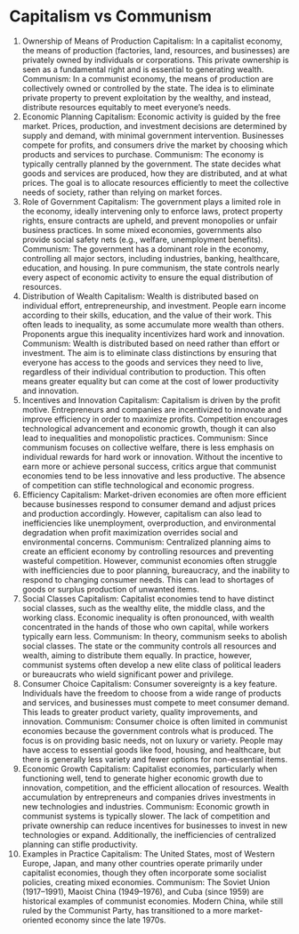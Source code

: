 # Capitalism vs Communism
1. Ownership of Means of Production
Capitalism: In a capitalist economy, the means of production (factories, land, resources, and businesses) are privately owned by individuals or corporations. This private ownership is seen as a fundamental right and is essential to generating wealth.
Communism: In a communist economy, the means of production are collectively owned or controlled by the state. The idea is to eliminate private property to prevent exploitation by the wealthy, and instead, distribute resources equitably to meet everyone’s needs.
2. Economic Planning
Capitalism: Economic activity is guided by the free market. Prices, production, and investment decisions are determined by supply and demand, with minimal government intervention. Businesses compete for profits, and consumers drive the market by choosing which products and services to purchase.
Communism: The economy is typically centrally planned by the government. The state decides what goods and services are produced, how they are distributed, and at what prices. The goal is to allocate resources efficiently to meet the collective needs of society, rather than relying on market forces.
3. Role of Government
Capitalism: The government plays a limited role in the economy, ideally intervening only to enforce laws, protect property rights, ensure contracts are upheld, and prevent monopolies or unfair business practices. In some mixed economies, governments also provide social safety nets (e.g., welfare, unemployment benefits).
Communism: The government has a dominant role in the economy, controlling all major sectors, including industries, banking, healthcare, education, and housing. In pure communism, the state controls nearly every aspect of economic activity to ensure the equal distribution of resources.
4. Distribution of Wealth
Capitalism: Wealth is distributed based on individual effort, entrepreneurship, and investment. People earn income according to their skills, education, and the value of their work. This often leads to inequality, as some accumulate more wealth than others. Proponents argue this inequality incentivizes hard work and innovation.
Communism: Wealth is distributed based on need rather than effort or investment. The aim is to eliminate class distinctions by ensuring that everyone has access to the goods and services they need to live, regardless of their individual contribution to production. This often means greater equality but can come at the cost of lower productivity and innovation.
5. Incentives and Innovation
Capitalism: Capitalism is driven by the profit motive. Entrepreneurs and companies are incentivized to innovate and improve efficiency in order to maximize profits. Competition encourages technological advancement and economic growth, though it can also lead to inequalities and monopolistic practices.
Communism: Since communism focuses on collective welfare, there is less emphasis on individual rewards for hard work or innovation. Without the incentive to earn more or achieve personal success, critics argue that communist economies tend to be less innovative and less productive. The absence of competition can stifle technological and economic progress.
6. Efficiency
Capitalism: Market-driven economies are often more efficient because businesses respond to consumer demand and adjust prices and production accordingly. However, capitalism can also lead to inefficiencies like unemployment, overproduction, and environmental degradation when profit maximization overrides social and environmental concerns.
Communism: Centralized planning aims to create an efficient economy by controlling resources and preventing wasteful competition. However, communist economies often struggle with inefficiencies due to poor planning, bureaucracy, and the inability to respond to changing consumer needs. This can lead to shortages of goods or surplus production of unwanted items.
7. Social Classes
Capitalism: Capitalist economies tend to have distinct social classes, such as the wealthy elite, the middle class, and the working class. Economic inequality is often pronounced, with wealth concentrated in the hands of those who own capital, while workers typically earn less.
Communism: In theory, communism seeks to abolish social classes. The state or the community controls all resources and wealth, aiming to distribute them equally. In practice, however, communist systems often develop a new elite class of political leaders or bureaucrats who wield significant power and privilege.
8. Consumer Choice
Capitalism: Consumer sovereignty is a key feature. Individuals have the freedom to choose from a wide range of products and services, and businesses must compete to meet consumer demand. This leads to greater product variety, quality improvements, and innovation.
Communism: Consumer choice is often limited in communist economies because the government controls what is produced. The focus is on providing basic needs, not on luxury or variety. People may have access to essential goods like food, housing, and healthcare, but there is generally less variety and fewer options for non-essential items.
9. Economic Growth
Capitalism: Capitalist economies, particularly when functioning well, tend to generate higher economic growth due to innovation, competition, and the efficient allocation of resources. Wealth accumulation by entrepreneurs and companies drives investments in new technologies and industries.
Communism: Economic growth in communist systems is typically slower. The lack of competition and private ownership can reduce incentives for businesses to invest in new technologies or expand. Additionally, the inefficiencies of centralized planning can stifle productivity.
10. Examples in Practice
Capitalism: The United States, most of Western Europe, Japan, and many other countries operate primarily under capitalist economies, though they often incorporate some socialist policies, creating mixed economies.
Communism: The Soviet Union (1917–1991), Maoist China (1949–1976), and Cuba (since 1959) are historical examples of communist economies. Modern China, while still ruled by the Communist Party, has transitioned to a more market-oriented economy since the late 1970s.
